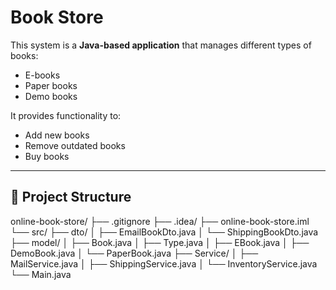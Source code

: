# Book Store

This system is a **Java-based application** that manages different types of books:
- E-books
- Paper books
- Demo books

It provides functionality to:
- Add new books  
- Remove outdated books  
- Buy books  

---

## 📁 Project Structure

online-book-store/
├── .gitignore
├── .idea/
├── online-book-store.iml
└── src/
├── dto/
│ ├── EmailBookDto.java
│ └── ShippingBookDto.java
├── model/
│ ├── Book.java
│ ├── Type.java
│ ├── EBook.java
│ ├── DemoBook.java
│ └── PaperBook.java
├── Service/
│ ├── MailService.java
│ ├── ShippingService.java
│ └── InventoryService.java
└── Main.java
